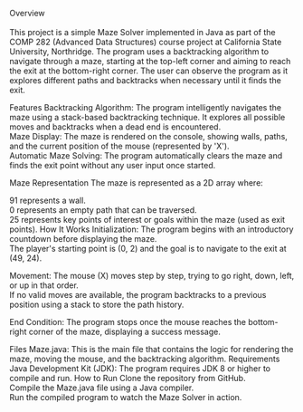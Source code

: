 Overview<br><br>
This project is a simple Maze Solver implemented in Java as part of the COMP 282 (Advanced Data Structures) course project at California State University, Northridge. The program uses a backtracking algorithm to navigate through a maze, starting at the top-left corner and aiming to reach the exit at the bottom-right corner. The user can observe the program as it explores different paths and backtracks when necessary until it finds the exit.

Features
Backtracking Algorithm: The program intelligently navigates the maze using a stack-based backtracking technique. It explores all possible moves and backtracks when a dead end is encountered.<br>
Maze Display: The maze is rendered on the console, showing walls, paths, and the current position of the mouse (represented by 'X').<br>
Automatic Maze Solving: The program automatically clears the maze and finds the exit point without any user input once started.

Maze Representation
The maze is represented as a 2D array where:<br>

91 represents a wall.<br>
0 represents an empty path that can be traversed.<br>
25 represents key points of interest or goals within the maze (used as exit points).
How It Works
Initialization:
The program begins with an introductory countdown before displaying the maze.<br>
The player's starting point is (0, 2) and the goal is to navigate to the exit at (49, 24).

Movement:
The mouse (X) moves step by step, trying to go right, down, left, or up in that order.<br>
If no valid moves are available, the program backtracks to a previous position using a stack to store the path history.

End Condition:
The program stops once the mouse reaches the bottom-right corner of the maze, displaying a success message.

Files
Maze.java: This is the main file that contains the logic for rendering the maze, moving the mouse, and the backtracking algorithm.
Requirements
Java Development Kit (JDK): The program requires JDK 8 or higher to compile and run.
How to Run
Clone the repository from GitHub. <br>
Compile the Maze.java file using a Java compiler. <br>
Run the compiled program to watch the Maze Solver in action.

